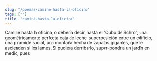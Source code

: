 ```yaml
---
slug: "/poemas/camine-hasta-la-oficina"
tags: [""]
title: "caminé-hasta-la-oficina"
---
```

Caminé hasta la oficina, o debería decir, hasta el “Cubo de Schrö”, una geométricamente perfecta caja de leche, superposición entre un edificio, una pirámide social, una montaña hecha de zapatos gigantes, que te ascienden si los lames. Si pudiera derribarlo, super-pondría un jardín en medio, pues